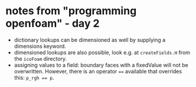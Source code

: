 # notes from "programming openfoam" - day 2

- dictionary lookups can be dimensioned as well by supplying a dimensions keyword. 
- dimensioned lookups are also possible, look e.g. at `createFields.H` from the `icoFoam` directory.
- assigning values to a field: boundary faces with a fixedValue will not be overwritten. However, there is an operator `==` available that overrides this: `p_rgh == p`.
